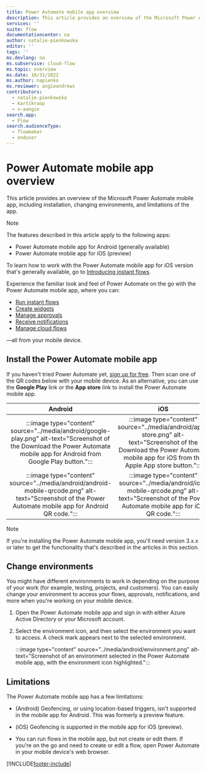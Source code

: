 ```yaml
---
title: Power Automate mobile app overview
description: This article provides an overview of the Microsoft Power Automate mobile app for Android and the Power Automate mobile app for iOS (preview), including installation, changing environments, and limitations of the app.
services: ''
suite: flow
documentationcenter: na
author: natalie-pienkowska
editor: ''
tags: ''
ms.devlang: na
ms.subservice: cloud-flow
ms.topic: overview
ms.date: 10/31/2022
ms.author: napienko
ms.reviewer: angieandrews
contributors:
  - natalie-pienkowska
  - kartikraop
  - v-aangie
search.app: 
  - Flow
search.audienceType: 
  - flowmaker
  - enduser
---
```


# Power Automate mobile app overview

This article provides an overview of the Microsoft Power Automate mobile app, including installation, changing environments, and limitations of the app.

> [!NOTE]
>
> The features described in this article apply to the following apps:
> - Power Automate mobile app for Android (generally available)
> - Power Automate mobile app for iOS (preview)
>
> To learn how to work with the Power Automate mobile app for iOS version that's generally available, go to [Introducing instant flows](../introduction-to-button-flows.md).

Experience the familiar look and feel of Power Automate on the go with the Power Automate mobile app, where you can:

- [Run instant flows](run-instant-flows.md)
- [Create widgets](widgets.md)
- [Manage approvals](manage-approvals.md)
- [Receive notifications](notifications.md)
- [Manage cloud flows](manage-cloud-flows.md)

&mdash;all from your mobile device.

## Install the Power Automate mobile app

If you haven't tried Power Automate yet, [sign up for free](../sign-up-sign-in.md). Then scan one of the QR codes below with your mobile device. As an alternative, you can use the **Google Play** link or the **App store** link to install the Power Automate mobile app.

| Android | iOS  |
| :---:   | :---:  |
| :::image type="content" source="../media/android/google-play.png" alt-text="Screenshot of the Download the Power Automate mobile app for Android from Google Play button.":::  | :::image type="content" source="../media/android/app-store.png" alt-text="Screenshot of the Download the Power Automate mobile app for iOS from the Apple App store button."::: |
| :::image type="content" source="../media/android/android-mobile-qrcode.png" alt-text="Screenshot of the Power Automate mobile app for Android QR code.":::  | :::image type="content" source="../media/android/ios-mobile-qrcode.png" alt-text="Screenshot of the Power Automate mobile app for iOS QR code.":::    |

> [!NOTE]
>
> If you're installing the Power Automate mobile app, you'll need version 3.x.x or later to get the functionality that's described in the articles in this section.

## Change environments

You might have different environments to work in depending on the purpose of your work (for example, testing, projects, and customers). You can easily change your environment to access your flows, approvals, notifications, and more when you're working on your mobile device.

1. Open the Power Automate mobile app and sign in with either Azure Active Directory or your Microsoft account.

1. Select the environment icon, and then select the environment you want to access. A check mark appears next to the selected environment.

    :::image type="content" source="../media/android/environment.png" alt-text="Screenshot of an environment selected in the Power Automate mobile app, with the environment icon highlighted.":::

## Limitations

The Power Automate mobile app  has a few limitations:

- (Android) Geofencing, or using location-based triggers, isn't supported in the mobile app for Android. This was formerly a preview feature.

- (iOS) Geofencing is supported in the mobile app for iOS (preview).

- You can run flows in the mobile app, but not create or edit them. If you're on the go and need to create or edit a flow, open Power Automate in your mobile device's web browser.

[!INCLUDE[footer-include](../includes/footer-banner.md)]
